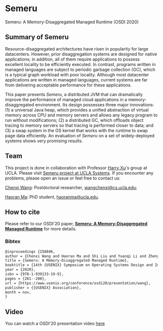 # Semeru
Semeru: A Memory-Disaggregated Managed Runtime (OSDI 2020)

## Summary of Semeru  
Resource-disaggregated architectures have risen in popularity for large datacenters. However, prior disaggregation systems are designed for native applications; in addition, all of them require applications to possess excellent locality to be efficiently executed. In contrast, programs written in managed languages are subject to periodic garbage collection (GC), which is a typical graph workload with poor locality. Although most datacenter applications are written in managed languages, current systems are far from delivering acceptable performance for these applications.

This paper presents *Semeru*, a distributed JVM that can dramatically improve the performance of managed cloud applications in a memory-disaggregated environment. Its design possesses three major innovations: (1) a universal Java heap, which provides a unified abstraction of virtual memory across CPU and memory servers and allows any legacy program to run without modifications; (2) a distributed GC, which offloads object tracing to memory servers so that tracing is performed closer to data; and (3) a swap system in the OS kernel that works with the runtime to swap page data efficiently. An evaluation of *Semeru* on a set of widely-deployed systems shows very promising results.

## Team 
This project is done in collaboration with Professor [Harry Xu](http://web.cs.ucla.edu/~harryxu/)'s group at UCLA. Please visit [Semeru project at UCLA Systems](https://github.com/uclasystem/Semeru). If you encounter any problems, please open an issue or feel free to contact us:

[Chenxi Wang](http://web.cs.ucla.edu/~wangchenxi/): Postdoctoral researcher, [wangchenxi@cs.ucla.edu](mailto:wangchenxi@cs.ucla.edu);

[Haoran Ma](http://www.haoranma.info/): PhD student, [haoranma@ucla.edu](mailto:haoranma@ucla.edu).

## How to cite 
Please refer to our OSDI'20 paper, **[Semeru: A Memory-Disaggregated Managed Runtime](https://www.usenix.org/conference/osdi20/presentation/wang)** for more details. 
### Bibtex  
```txt
@inproceedings {258846,
author = {Chenxi Wang and Haoran Ma and Shi Liu and Yuanqi Li and Zhenyuan Ruan and Khanh Nguyen and Michael D. Bond and Ravi Netravali and Miryung Kim and Guoqing Harry Xu},
title = {Semeru: A Memory-Disaggregated Managed Runtime},
booktitle = {14th {USENIX} Symposium on Operating Systems Design and Implementation ({OSDI} 20)},
year = {2020},
isbn = {978-1-939133-19-9},
pages = {261--280},
url = {https://www.usenix.org/conference/osdi20/presentation/wang},
publisher = {{USENIX} Association},
month = nov,
}
```

## Video
You can watch a OSDI'20 presentation video [here](https://youtu.be/MFA3MmNDKaM)

